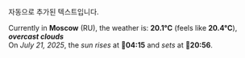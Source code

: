 
자동으로 추가된 텍스트입니다.

<!--START_SECTION:weather:moscow-->
Currently in **Moscow** (RU), the weather is: **20.1°C** (feels like **20.4°C**), ***overcast clouds***<br/>
On *July 21, 2025*, the *sun rises* at 🌅**04:15** and *sets* at 🌇**20:56**.
<!--END_SECTION:weather-->
